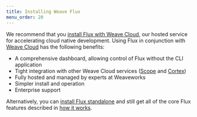 ```yaml
---
title: Installing Weave Flux
menu_order: 20
---
```


We recommend that you [install Flux with Weave
Cloud](/site/installing/cloud.md), our hosted service for accelerating
cloud native development. Using Flux in conjunction with [Weave
Cloud](https://www.weave.works/solution/cloud/) has the following
benefits:

* A comprehensive dashboard, allowing control of Flux without the CLI
  application
* Tight integration with other Weave Cloud services
  ([Scope](https://www.weave.works/solution/troubleshooting-dashboard/)
  and
  [Cortex](https://www.weave.works/solution/prometheus-monitoring/))
* Fully hosted and managed by experts at Weaveworks
* Simpler install and operation
* Enterprise support

Alternatively, you can [install Flux
standalone](/site/installing/standalone.md) and still get all of the
core Flux features described in [how it works](./how-it-works.md). 

